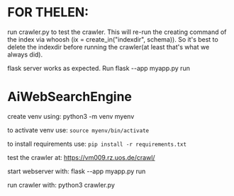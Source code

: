 # FOR THELEN:

run crawler.py to test the crawler. This will re-run the creating command of the index via whoosh (ix = create_in("indexdir", schema)). So it's best to delete the indexdir before running the crawler(at least that's what we always did).

flask server works as expected. Run
flask --app myapp.py run

# AiWebSearchEngine

create venv using:
python3 -m venv myenv

to activate venv use:
```source myenv/bin/activate```

to install requirements use:
```pip install -r requirements.txt```

test the crawler at:
https://vm009.rz.uos.de/crawl/

start webserver with:
flask --app myapp.py run

run crawler with:
python3 crawler.py